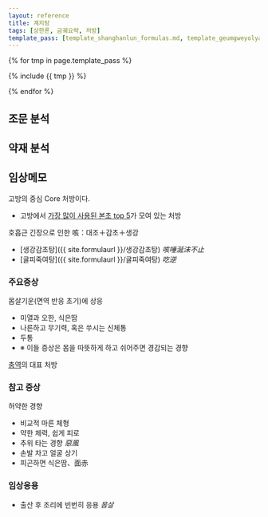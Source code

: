 ```yaml
---
layout: reference
title: 계지탕
tags: [상한론, 금궤요략, 처방]
template_pass: [template_shanghanlun_formulas.md, template_geumgweyolyag_formulas.md, template_etc_formulas.md]
---
```



{% for tmp in page.template_pass %}

{% include {{ tmp }} %}

{% endfor %}

## 조문 분석

## 약재 분석

## 임상메모

고방의 중심 Core 처방이다.

* 고방에서 [가장 많이 사용된 본초 top 5]( {{site.baseurl}}/lecture/2018/03/herb_network )가 모여 있는 처방

호흡근 긴장으로 인한 咳：대조＋감초＋생강
* [생강감초탕]({{ site.formulaurl }}/생강감초탕) _咳唾涎沫不止_
* [귤피죽여탕]({{ site.formulaurl }}/귤피죽여탕) _吃逆_

### 주요증상

몸살기운(면역 반응 초기)에 상응
* 미열과 오한, 식은땀
* 나른하고 무기력, 혹은 쑤시는 신체통
* 두통
* ※ 이들 증상은 몸을 따뜻하게 하고 쉬어주면 경감되는 경향

[충역]({{site.sympurl}}/충역)의 대표 처방

### 참고 증상

허약한 경향
* 비교적 마른 체형
* 약한 체력, 쉽게 피로
* 추위 타는 경향 _惡風_
* 손발 차고 얼굴 상기
* 피곤하면 식은땀、面赤

### 임상응용

* 출산 후 조리에 빈번히 응용 _몸살_

